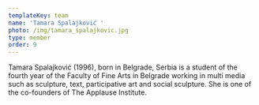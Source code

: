 ```yaml
---
templateKey: team
name: 'Tamara Spalajković '
photo: /img/tamara_spalajkovic.jpg
type: member
order: 9
---
```

Tamara Spalajković (1996), born in Belgrade, Serbia is a student of the fourth year of the Faculty of Fine Arts in Belgrade working in multi media such as sculpture, text, participative art and social sculpture. She is one of the co-founders of The Applause Institute.
